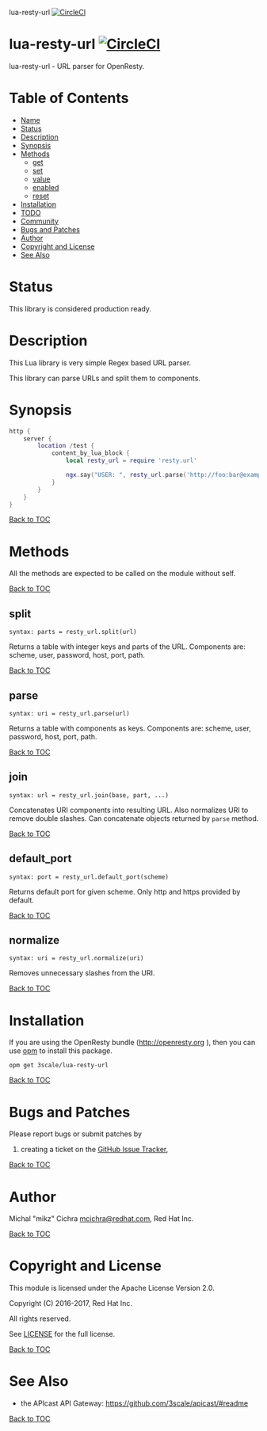 lua-resty-url [![CircleCI](https://dl.circleci.com/status-badge/img/gh/asharpe/lua-resty-url/tree/master.svg?style=svg)](https://dl.circleci.com/status-badge/redirect/gh/asharpe/lua-resty-url/tree/master)

lua-resty-url [![CircleCI](https://circleci.com/gh/3scale/lua-resty-url.svg?style=svg)](https://circleci.com/gh/3scale/lua-resty-url)
====

lua-resty-url - URL parser for OpenResty.


Table of Contents
=================

* [Name](#name)
* [Status](#status)
* [Description](#description)
* [Synopsis](#synopsis)
* [Methods](#methods)
    * [get](#get)
    * [set](#set)
    * [value](#value)
    * [enabled](#enabled)
    * [reset](#reset)
* [Installation](#installation)
* [TODO](#todo)
* [Community](#community)
* [Bugs and Patches](#bugs-and-patches)
* [Author](#author)
* [Copyright and License](#copyright-and-license)
* [See Also](#see-also)

Status
======

This library is considered production ready.

Description
===========

This Lua library is very simple Regex based URL parser.

This library can parse URLs and split them to components. 

Synopsis
========

```lua
http {
    server {
        location /test {
            content_by_lua_block {
                local resty_url = require 'resty.url'

                ngx.say("USER: ", resty_url.parse('http://foo:bar@example.com').user)
            }
        }
    }
}
```

[Back to TOC](#table-of-contents)

Methods
=======

All the methods are expected to be called on the module without self.

[Back to TOC](#table-of-contents)

split
---
`syntax: parts = resty_url.split(url)`

Returns a table with integer keys and parts of the URL.
Components are: scheme, user, password, host, port, path.

[Back to TOC](#table-of-contents)

parse
-------
`syntax: uri = resty_url.parse(url)`

Returns a table with components as keys.
Components are: scheme, user, password, host, port, path.

[Back to TOC](#table-of-contents)

join
----------
`syntax: url = resty_url.join(base, part, ...)`

Concatenates URI components into resulting URL. Also normalizes URI to remove double slashes.
Can concatenate objects returned by `parse` method.

[Back to TOC](#table-of-contents)

default\_port
------------
`syntax: port = resty_url.default_port(scheme)`

Returns default port for given scheme. Only http and https provided by default.

[Back to TOC](#table-of-contents)

normalize
------------
`syntax: uri = resty_url.normalize(uri)`

Removes unnecessary slashes from the URI.

[Back to TOC](#table-of-contents)

Installation
============

If you are using the OpenResty bundle (http://openresty.org ), then
you can use [opm](https://github.com/openresty/opm#synopsis) to install this package.

```shell
opm get 3scale/lua-resty-url
```

[Back to TOC](#table-of-contents)

Bugs and Patches
================

Please report bugs or submit patches by

1. creating a ticket on the [GitHub Issue Tracker](http://github.com/3scale/lua-resty-url/issues),

[Back to TOC](#table-of-contents)

Author
======

Michal "mikz" Cichra <mcichra@redhat.com>, Red Hat Inc.

[Back to TOC](#table-of-contents)

Copyright and License
=====================

This module is licensed under the Apache License Version 2.0.

Copyright (C) 2016-2017, Red Hat Inc.

All rights reserved.

See [LICENSE](LICENSE) for the full license.

[Back to TOC](#table-of-contents)

See Also
========
* the APIcast API Gateway: https://github.com/3scale/apicast/#readme

[Back to TOC](#table-of-contents)
